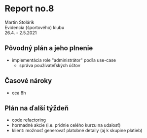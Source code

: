 # Report no.8
Martin Stolárik\
Evidencia (športového) klubu\
26.4. - 2.5.2021	

## Pôvodný plán a jeho plnenie
- implementácia role "administrátor" podľa use-case
	- správa používateľských účtov

## Časové nároky
- cca 8h

## Plán na ďalší týždeň
- code refactoring
- hormadné akcie (i.e. pridnie celého kurzu na udalosť)
- klient: možnosť generovať platobné detaily (aj k skupine platieb)
